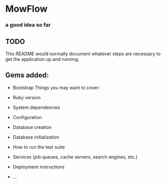 # MowFlow
### a good idea so far
## TODO
This README would normally document whatever steps are necessary to get the
application up and running.

## Gems added:
* Bootstrap
Things you may want to cover:

* Ruby version

* System dependencies

* Configuration

* Database creation

* Database initialization

* How to run the test suite

* Services (job queues, cache servers, search engines, etc.)

* Deployment instructions

* ...
